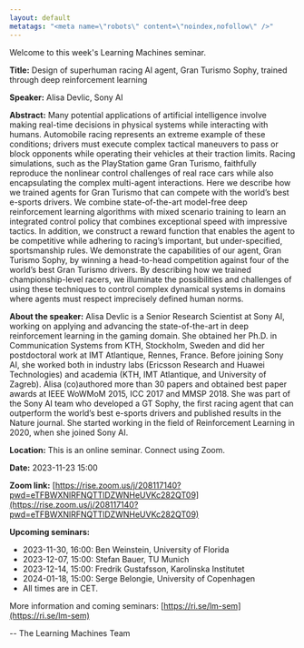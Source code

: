 ```yaml
---
layout: default
metatags: "<meta name=\"robots\" content=\"noindex,nofollow\" />"
---
```

Welcome to this week's Learning Machines seminar.

**Title:** Design of superhuman racing AI agent, Gran Turismo Sophy, trained through deep reinforcement learning

**Speaker:** Alisa Devlic, Sony AI

**Abstract:** Many potential applications of artificial intelligence involve making real-time decisions in physical systems while interacting with humans. Automobile racing represents an extreme example of these conditions; drivers must execute complex tactical maneuvers to pass or block opponents while operating their vehicles at their traction limits. Racing simulations, such as the PlayStation game Gran Turismo, faithfully reproduce the nonlinear control challenges of real race cars while also encapsulating the complex multi-agent interactions. Here we describe how we trained agents for Gran Turismo that can compete with the world’s best e-sports drivers. We combine state-of-the-art model-free deep reinforcement learning algorithms with mixed scenario training to learn an integrated control policy that combines exceptional speed with impressive tactics. In addition, we construct a reward function that enables the agent to be competitive while adhering to racing’s important, but under-specified, sportsmanship rules. We demonstrate the capabilities of our agent, Gran Turismo Sophy, by winning a head-to-head competition against four of the world’s best Gran Turismo drivers. By describing how we trained championship-level racers, we illuminate the possibilities and challenges of using these techniques to control complex dynamical systems in domains where agents must respect imprecisely defined human norms.

**About the speaker:** Alisa Devlic is a Senior Research Scientist at Sony AI, working on applying and advancing the state-of-the-art in deep reinforcement learning in the gaming domain. She obtained her Ph.D. in Communication Systems from KTH, Stockholm, Sweden and did her postdoctoral work at IMT Atlantique, Rennes, France. Before joining Sony AI, she worked both in industry labs (Ericsson Research and Huawei Technologies) and academia (KTH, IMT Atlantique, and University of Zagreb). Alisa (co)authored more than 30 papers and obtained best paper awards at IEEE WoWMoM 2015, ICC 2017 and MMSP 2018. She was part of the Sony AI team who developed a GT Sophy, the first racing agent that can outperform the world’s best e-sports drivers and published results in the Nature journal. She started working in the field of Reinforcement Learning in 2020, when she joined Sony AI.

**Location:** This is an online seminar. Connect using Zoom.

**Date:** 2023-11-23 15:00

**Zoom link:** [https://rise.zoom.us/j/208117140?pwd=eTFBWXNlRFNQTTlDZWNHeUVKc282QT09](https://rise.zoom.us/j/208117140?pwd=eTFBWXNlRFNQTTlDZWNHeUVKc282QT09)

**Upcoming seminars:**

* 2023-11-30, 16:00: Ben Weinstein, University of Florida
* 2023-12-07, 15:00: Stefan Bauer, TU Munich
* 2023-12-14, 15:00: Fredrik Gustafsson, Karolinska Institutet
* 2024-01-18, 15:00: Serge Belongie, University of Copenhagen
* All times are in CET.

More information and coming seminars: [https://ri.se/lm-sem](https://ri.se/lm-sem)

-- The Learning Machines Team

